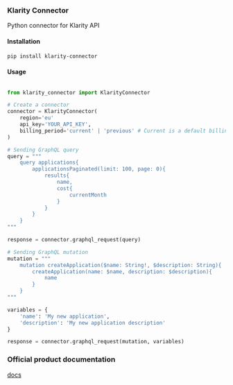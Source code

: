 ### Klarity Connector
Python connector for Klarity API

#### Installation
```bash
pip install klarity-connector
```

#### Usage
```python

from klarity_connector import KlarityConnector

# Create a connector
connector = KlarityConnector(
    region='eu'
    api_key='YOUR_API_KEY',
    billing_period='current' | 'previous' # Current is a default billing period
)

# Sending GraphQL query
query = """
    query applications{
        applicationsPaginated(limit: 100, page: 0){
            results{
                name,
                cost{
                    currentMonth
                }
            }
        }
    }
"""

response = connector.graphql_request(query)

# Sending GraphQL mutation
mutation = """
    mutation createApplication($name: String!, $description: String){
        createApplication(name: $name, description: $description){
            name
        }
    }
"""

variables = {
    'name': 'My new application',
    'description': 'My new application description'
}

response = connector.graphql_request(mutation, variables)

```

### Official product documentation
[docs](https://docs.klarity.nordcloudapp.com)
